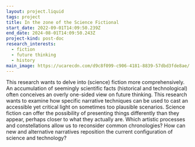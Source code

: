 ```yaml
---
layout: project.liquid
tags: project
title: In the zone of the Science Fictional
start_date: 2022-09-01T14:09:50.239Z
end_date: 2024-08-01T14:09:50.243Z
project-kind: post-doc
research_interests:
  - fiction
  - future thinking
  - history
main_image: https://ucarecdn.com/d9c8f099-c906-4181-8839-57dbd3fde8ae/
---
```

This research wants to delve into (science) fiction more comprehensively. An accumulation of seemingly scientific facts (historical and technological) often conceives an overly one-sided view on future thinking. This research wants to examine how specific narrative techniques can be used to cast an accessible yet critical light on sometimes too plausible scenarios. Science fiction can offer the possibility of presenting things differently than they appear, perhaps closer to what they actually are. Which artistic processes and constellations allow us to reconsider common chronologies? How can new and alternative narratives reposition the current configuration of science and technology?